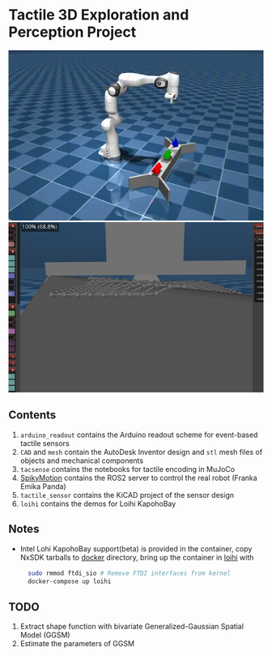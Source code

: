 # Tactile 3D Exploration and Perception Project
![Scene](./docs/scene.gif "Tactile Exploration Scene")
![Sensor](./docs/softbody.png "Softbody Touch Sensor")
## Contents
1. `arduino_readout` contains the Arduino readout scheme for event-based tactile sensors
2. `CAD` and `mesh` contain the AutoDesk Inventor design and `stl` mesh files of objects and mechanical components
3. `tacsense` contains the notebooks for tactile encoding in MuJoCo
4. [SpikyMotion](https://github.com/wngfra/SpikyMotion) contains the ROS2 server to control the real robot (Franka Emika Panda)
5. `tactile_sensor` contains the KiCAD project of the sensor design
6. `loihi` contains the demos for Loihi KapohoBay

## Notes
* Intel Lohi KapohoBay support(beta) is provided in the container, copy NxSDK tarballs to [docker](./loihi/docker/) directory, bring up the container in [loihi](./loihi/) with
  ```bash
    sudo rmmod ftdi_sio # Remove FTDI interfaces from kernel
    docker-compose up loihi
  ```
## TODO
1. Extract shape function with bivariate Generalized-Gaussian Spatial Model (GGSM)
2. Estimate the parameters of GGSM
